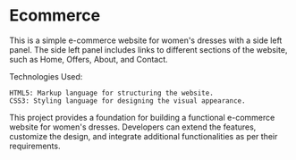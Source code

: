 # Ecommerce
This is a simple e-commerce website for women's dresses with a side left panel.
The side left panel includes links to different sections of the website, such as Home, Offers, About, and Contact.

Technologies Used:

    HTML5: Markup language for structuring the website.
    CSS3: Styling language for designing the visual appearance.
    
This project provides a foundation for building a functional e-commerce website for women's dresses. Developers can extend the features, customize the design, and integrate additional functionalities as per their requirements.
